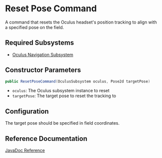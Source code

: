 # Reset Pose Command

A command that resets the Oculus headset's position tracking to align with a specified pose on the field.

## Required Subsystems
- [Oculus Navigation Subsystem](/5152_Template/library/subsystems/vision/questnav)

## Constructor Parameters
```java
public ResetPoseCommand(OculusSubsystem oculus, Pose2d targetPose)
```
- `oculus`: The Oculus subsystem instance to reset
- `targetPose`: The target pose to reset the tracking to

## Configuration
The target pose should be specified in field coordinates.

## Reference Documentation

[JavaDoc Reference](/5152_Template/javadoc/frc/alotobots/library/subsystems/vision/questnav/commands/ResetPoseCommand.html)
